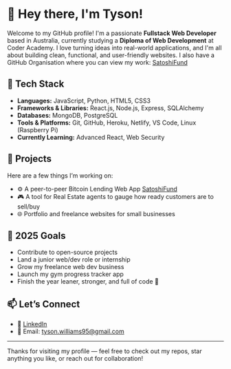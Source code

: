 # 👋 Hey there, I'm Tyson!

Welcome to my GitHub profile! I'm a passionate **Fullstack Web Developer** based in Australia, currently studying a **Diploma of Web Development** at Coder Academy. I love turning ideas into real-world applications, and I'm all about building clean, functional, and user-friendly websites. I also have a GitHub Organisation where you can view my work: [SatoshiFund](https://www.github.com/SatoshiFund)

## 🔧 Tech Stack
- **Languages:** JavaScript, Python, HTML5, CSS3
- **Frameworks & Libraries:** React.js, Node.js, Express, SQLAlchemy
- **Databases:** MongoDB, PostgreSQL
- **Tools & Platforms:** Git, GitHub, Heroku, Netlify, VS Code, Linux (Raspberry Pi)
- **Currently Learning:** Advanced React, Web Security

## 🚀 Projects
Here are a few things I’m working on:
- ⚙️ A peer-to-peer Bitcoin Lending Web App [SatoshiFund](https://www.github.com/SatoshiFund)
- 🎮 A tool for Real Estate agents to gauge how ready customers are to sell/buy
- 🌐 Portfolio and freelance websites for small businesses

## 🎯 2025 Goals
- Contribute to open-source projects
- Land a junior web/dev role or internship
- Grow my freelance web dev business
- Launch my gym progress tracker app
- Finish the year leaner, stronger, and full of code 💪

## 📫 Let’s Connect
- 💼 [LinkedIn](https://www.linkedin.com/in/tysonpwilliams)
- 💌 Email: tyson.williams95@gmail.com

---

Thanks for visiting my profile — feel free to check out my repos, star anything you like, or reach out for collaboration!

<!--
**tysondev/tysondev** is a ✨ special ✨ repository because its `README.md` (this file) appears on your GitHub profile.
-->
